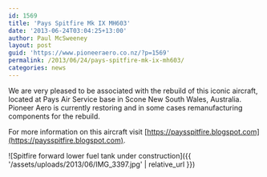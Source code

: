 ```yaml
---
id: 1569
title: 'Pays Spitfire Mk IX MH603'
date: '2013-06-24T03:04:25+13:00'
author: Paul McSweeney
layout: post
guid: 'https://www.pioneeraero.co.nz/?p=1569'
permalink: /2013/06/24/pays-spitfire-mk-ix-mh603/
categories: news
---
```


We are very pleased to be associated with the rebuild of this iconic aircraft, located at Pays Air Service base in Scone New South Wales, Australia. Pioneer Aero is currently restoring and in some cases remanufacturing components for the rebuild.

For more information on this aircraft visit [https://paysspitfire.blogspot.com](https://paysspitfire.blogspot.com).

![Spitfire forward lower fuel tank under construction]({{ '/assets/uploads/2013/06/IMG_3397.jpg' | relative_url }})
